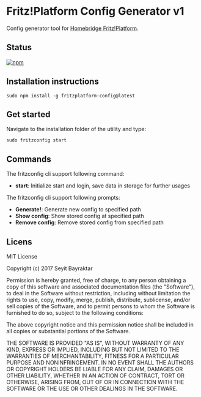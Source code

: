 # Fritz!Platform Config Generator v1
Config generator tool for [Homebridge Fritz!Platform](https://github.com/SeydX/homebridge-fritz-platform). 

## Status
[![npm](https://img.shields.io/npm/v/fritzplatform-config.svg?style=flat-square)](https://www.npmjs.com/package/fritzplatform-config)

## Installation instructions
 ```sudo npm install -g fritzplatform-config@latest```
 
## Get started
Navigate to the installation folder of the utility and type:

```sudo fritzconfig start ```

## Commands

The fritzconfig cli support following command:
- **start**: Initialize start and login, save data in storage for further usages

The fritzconfig cli support following prompts:
- **Generate!**: Generate new config to specified path
- **Show config**: Show stored config at specified path
- **Remove config**: Remove stored config from specified path

## Licens

MIT License

Copyright (c) 2017 Seyit Bayraktar

Permission is hereby granted, free of charge, to any person obtaining a copy
of this software and associated documentation files (the "Software"), to deal
in the Software without restriction, including without limitation the rights
to use, copy, modify, merge, publish, distribute, sublicense, and/or sell
copies of the Software, and to permit persons to whom the Software is
furnished to do so, subject to the following conditions:

The above copyright notice and this permission notice shall be included in all
copies or substantial portions of the Software.

THE SOFTWARE IS PROVIDED "AS IS", WITHOUT WARRANTY OF ANY KIND, EXPRESS OR
IMPLIED, INCLUDING BUT NOT LIMITED TO THE WARRANTIES OF MERCHANTABILITY,
FITNESS FOR A PARTICULAR PURPOSE AND NONINFRINGEMENT. IN NO EVENT SHALL THE
AUTHORS OR COPYRIGHT HOLDERS BE LIABLE FOR ANY CLAIM, DAMAGES OR OTHER
LIABILITY, WHETHER IN AN ACTION OF CONTRACT, TORT OR OTHERWISE, ARISING FROM,
OUT OF OR IN CONNECTION WITH THE SOFTWARE OR THE USE OR OTHER DEALINGS IN THE
SOFTWARE.
